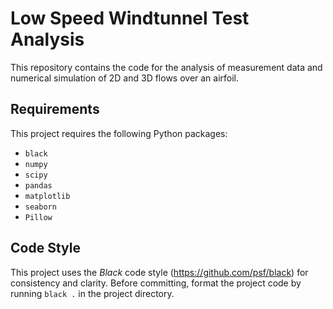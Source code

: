 # Low Speed Windtunnel Test Analysis
This repository contains the code for the analysis of measurement data and numerical simulation of 2D and 3D flows over an airfoil.

## Requirements
This project requires the following Python packages:
* `black`
* `numpy`
* `scipy`
* `pandas`
* `matplotlib`
* `seaborn`
* `Pillow`

## Code Style
This project uses the _Black_ code style (https://github.com/psf/black) for consistency and clarity. Before committing, format the project code by running `black .` in the project directory.
